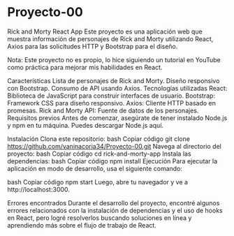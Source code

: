 # Proyecto-00
Rick and Morty React App
Este proyecto es una aplicación web que muestra información de personajes de Rick and Morty utilizando React, Axios para las solicitudes HTTP y Bootstrap para el diseño.

Nota: Este proyecto no es propio, lo hice siguiendo un tutorial en YouTube como práctica para mejorar mis habilidades en React.

Características
Lista de personajes de Rick and Morty.
Diseño responsivo con Bootstrap.
Consumo de API usando Axios.
Tecnologías utilizadas
React: Biblioteca de JavaScript para construir interfaces de usuario.
Bootstrap: Framework CSS para diseño responsivo.
Axios: Cliente HTTP basado en promesas.
Rick and Morty API: Fuente de datos de los personajes.
Requisitos previos
Antes de comenzar, asegúrate de tener instalado Node.js y npm en tu máquina. Puedes descargar Node.js aquí.

Instalación
Clona este repositorio:
bash
Copiar código
git clone https://github.com/vaninacoria34/Proyecto-00.git
Navega al directorio del proyecto:
bash
Copiar código
cd rick-and-morty-app
Instala las dependencias:
bash
Copiar código
npm install
Ejecución
Para ejecutar la aplicación en modo de desarrollo, usa el siguiente comando:

bash
Copiar código
npm start
Luego, abre tu navegador y ve a http://localhost:3000.

Errores encontrados
Durante el desarrollo del proyecto, encontré algunos errores relacionados con la instalación de dependencias y el uso de hooks en React, pero logré resolverlos buscando soluciones en línea y aprendiendo más sobre el flujo de trabajo de React.